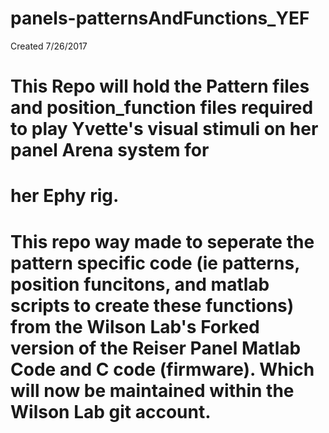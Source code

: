 # panels-patternsAndFunctions_YEF
Created 7/26/2017

# This Repo will hold the Pattern files and position_function files required to play Yvette's visual stimuli on her panel Arena system for 
# her Ephy rig. 

# This repo way made to seperate the pattern specific code (ie patterns, position funcitons, and matlab scripts to create these functions) from the Wilson Lab's Forked version of the Reiser Panel Matlab Code and C code (firmware). Which will now be maintained within the Wilson Lab git account. 


